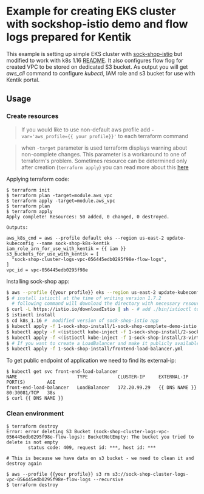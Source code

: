 # Example for creating EKS cluster with sockshop-istio demo and flow logs prepared for Kentik

This example is setting up simple EKS cluster with [sock-shop-istio](https://github.com/infracloudio/sockshop-istio) but modified to work with k8s 1.16 [README](./k8s_1.16/README.md). It also configures flow flog for created VPC to be stored on dedicated S3 bucket.
As output you will get *aws_cli* command to configure *kubectl*, IAM role and s3 bucket for use with Kentik portal.

## Usage
### Create resources

> If you would like to use non-default aws profile add ```-var='aws_profile={{ your profile}}'``` to each terraform command

> when ```-target``` parameter is used terraform displays warning about non-complete changes.
> This parameter is a workaround to one of terraform's problem. Sometimes resource can be
> determined only after creation (```terraform apply```) you can read more about this [here](https://github.com/hashicorp/terraform/issues/4149)

Applying terraform code:
```
$ terraform init
$ terraform plan -target=module.aws_vpc
$ terraform apply -target=module.aws_vpc
$ terraform plan
$ terraform apply
Apply complete! Resources: 50 added, 0 changed, 0 destroyed.

Outputs:

aws_k8s_cmd = aws --profile default eks --region us-east-2 update-kubeconfig --name sock-shop-k8s-kentik
iam_role_arn_for_use_with_kentik = {{ iam }}
s3_buckets_for_use_with_kentik = [
  "sock-shop-cluster-logs-vpc-056445edb0295f98e-flow-logs",
]
vpc_id = vpc-056445edb0295f98e
```
Installing sock-shop app:

```bash
$ aws --profile {{your profile}} eks --region us-east-2 update-kubeconfig --name sock-shop-k8s-kentik
$ # install istioctl at the time of writing version 1.7.2
  # following command will download the directory with necessary resources
$ curl -L https://istio.io/downloadIstio | sh - # add ./bin/istioctl to your PATH
$ istioctl install
$ cd k8s_1.16 #  modified version of sock-shop-istio app 
$ kubectl apply -f 1-sock-shop-install/1-sock-shop-complete-demo-istio.yaml -nsock-shop
$ kubectl apply -f <(istioctl kube-inject -f 1-sock-shop-install/2-sockshop-gateway.yaml) -n sock-shop
$ kubectl apply -f <(istioctl kube-inject -f 1-sock-shop-install/3-virtual-services-all.yaml ) -n sock-shop
$ # If you want to create a LoadBalancer and make it publicly available
$ kubectl apply -f 1-sock-shop-install/frontend-load-balancer.yml 

```
To get public endpoint of application we need to find its external-ip:
```
$ kubectl get svc front-end-load-balancer
NAME                      TYPE           CLUSTER-IP     EXTERNAL-IP                                                              PORT(S)        AGE
front-end-load-balancer   LoadBalancer   172.20.99.29   {{ DNS NAME }}                                                           80:30081/TCP   38s
$ curl {{ DNS NAME }}
```

### Clean environment
```
$ terraform destroy
Error: error deleting S3 Bucket (sock-shop-cluster-logs-vpc-056445edb0295f98e-flow-logs): BucketNotEmpty: The bucket you tried to delete is not empty
        status code: 409, request id: ***, host id: ***

# This is because we have data on s3 bucket - we need to clean it and destroy again

$ aws --profile {{your profile}} s3 rm s3://sock-shop-cluster-logs-vpc-056445edb0295f98e-flow-logs --recursive
$ terraform destroy
```
